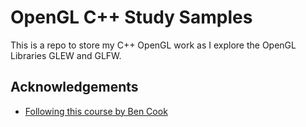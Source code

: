 
# OpenGL C++ Study Samples

This is a repo to store my C++ OpenGL work as I explore the OpenGL Libraries GLEW and GLFW.


## Acknowledgements

 - [Following this course by Ben Cook](https://www.udemy.com/course/graphics-with-modern-opengl/learn/lecture/10031170#overview)
